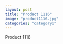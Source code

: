 ```yaml
---
layout: post
title: "Product 1116"
image: "product1116.jpg"
categories: "category1"
---
```

Product 1116
